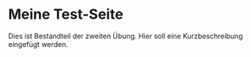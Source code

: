 # Meine Test-Seite

Dies ist Bestandteil der zweiten Übung. Hier soll eine Kurzbeschreibung eingefügt werden. 

